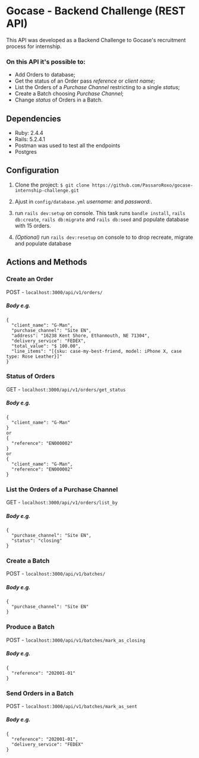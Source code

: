 #  Gocase - Backend Challenge (REST API)
This API was developed as a Backend Challenge to Gocase's recruitment process for internship.

### On this API it's possible to:
* Add Orders to database;
* Get the status of an Order pass *reference* or *client name*;
* List the Orders of a *Purchase Channel* restricting to a single *status*;
* Create a Batch choosing *Purchase Channel*;
* Change *status* of Orders in a Batch.

## Dependencies
* Ruby: 2.4.4
* Rails: 5.2.4.1
* Postman was used to test all the endpoints
* Postgres

## Configuration
1. Clone the project:
```$ git clone https://github.com/PassaroRoxo/gocase-internship-challenge.git```

2. Ajust in ```config/database.yml``` *username:* and *password:*.

3. run ```rails dev:setup``` on console. This task runs ```bandle install```, ```rails db:create```, ```rails db:migrate``` and ```rails db:seed``` and populate database with 15 orders.

4. *(Optional)* run ```rails dev:resetup``` on console to to drop recreate, migrate and populate database

## Actions and Methods
### Create an Order
POST - ```localhost:3000/api/v1/orders/```

##### Body e.g.
```
{
  "client_name": "G-Man",
  "purchase_channel": "Site EN",
  "address": "16238 Kent Shore, Ethanmouth, NE 71304",
  "delivery_service": "FEDEX",
  "total_value": "$ 100.00",
  "line_items": "[{sku: case-my-best-friend, model: iPhone X, case type: Rose Leather}]"
}
```
### Status of Orders
GET - ```localhost:3000/api/v1/orders/get_status```

##### Body e.g.
```
{
  "client_name": "G-Man"
}
or
{
  "reference": "EN000002"
}
or
{
  "client_name": "G-Man",
  "reference": "EN000002"
}
```
### List the Orders of a Purchase Channel
GET - ```localhost:3000/api/v1/orders/list_by```

##### Body e.g.
```
{
  "purchase_channel": "Site EN",
  "status": "closing"
}
```
### Create a Batch
POST - ```localhost:3000/api/v1/batches/```

##### Body e.g.
```
{
  "purchase_channel": "Site EN"
}
```
### Produce a Batch
POST - ```localhost:3000/api/v1/batches/mark_as_closing```

##### Body e.g.
```
{
  "reference": "202001-01"
}
```
### Send Orders in a Batch
POST - ```localhost:3000/api/v1/batches/mark_as_sent```

##### Body e.g.
```
{
  "reference": "202001-01",
  "delivery_service": "FEDEX"
}
```
